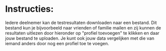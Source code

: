 # Instructies:

Iedere deelnemer kan de testresultaten downloaden naar een bestand. Dit bestand kun je bijvoorbeeld naar vrienden of familie mailen en zij kunnen de resultaten uitlezen door hieronder op "profiel toevoegen" te klikken en daar jouw bestand te uploaden. Je kunt ook jouw data vergelijken met die van iemand anders door nog een profiel toe te voegen.
